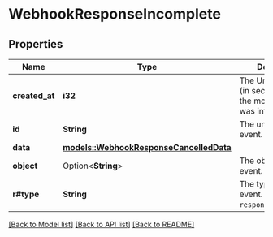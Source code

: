 # WebhookResponseIncomplete

## Properties

Name | Type | Description | Notes
------------ | ------------- | ------------- | -------------
**created_at** | **i32** | The Unix timestamp (in seconds) of when the model response was interrupted.  | 
**id** | **String** | The unique ID of the event.  | 
**data** | [**models::WebhookResponseCancelledData**](WebhookResponseCancelled_data.md) |  | 
**object** | Option<**String**> | The object of the event. Always `event`.  | [optional]
**r#type** | **String** | The type of the event. Always `response.incomplete`.  | 

[[Back to Model list]](../README.md#documentation-for-models) [[Back to API list]](../README.md#documentation-for-api-endpoints) [[Back to README]](../README.md)


